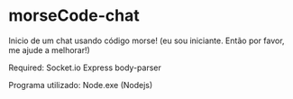 # morseCode-chat
Inicio de um chat usando código morse! (eu sou iniciante. Então por favor, me ajude a melhorar!)

Required: 
  Socket.io
  Express
  body-parser


Programa utilizado: Node.exe (Nodejs)
